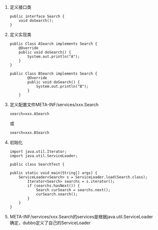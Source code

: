 1. 定义接口类
    ````
    public interface Search {
        void doSearch();
    }
    ````
2. 定义实现类

    ````
    public Class ASearch implements Search {
        @Override
        public void doSearch() {
            System.out.println("A");
        }
    }
    
    public Class BSearch implements Search {
            @Override
            public void doSearch() {
                System.out.println("B");
            }
        }
     ````
3. 定义配置文件META-INF/services/xxx.Search
     
   ````
   search=xxx.ASearch  
   ````
    或
    ````
    search=xxx.BSearch
    ````
4. 初始化
    ````
    import java.util.Iterator;  
    import java.util.ServiceLoader;  
    
    public class SearchTest {  
    
    public static void main(String[] args) {  
        ServiceLoader<Search> s = ServiceLoader.load(Search.class);  
            Iterator<Search> searchs = s.iterator();  
            if (searchs.hasNext()) {  
                Search curSearch = searchs.next();  
                curSearch.search();  
            }  
        }  
    }
    ````
5. META-INF/services/xxx.Search的services是根据java.util.ServiceLoader确定，dubbo定义了自己的ServiceLoader